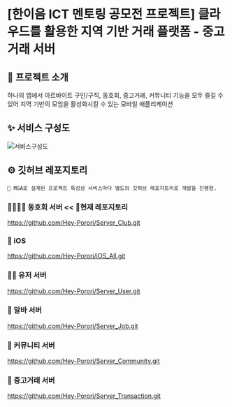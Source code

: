 # [한이음 ICT 멘토링 공모전 프로젝트] 클라우드를 활용한 지역 기반 거래 플랫폼 - 중고거래 서버


## 🎉 프로젝트 소개
하나의 앱에서 아르바이트 구인/구직, 동호회, 중고거래, 커뮤니티 기능을 모두 즐길 수 있어 지역 기반의 모임을 활성화시킬 수 있는 모바일 애플리케이션 


## ✨ 서비스 구성도
![서비스구성도](https://github.com/Hey-Porori/Server_Club/assets/74655780/a17ea815-253d-432d-9075-89306fc57212)


## ⚙ 깃허브 레포지토리
    📢 MSA로 설계된 프로젝트 특성상 서비스마다 별도의 깃허브 레포지토리로 개발을 진행함.
    
### 👨‍👩‍👧‍👧 동호회 서버 << 📌현재 레포지토리
https://github.com/Hey-Porori/Server_Club.git

### 📱 iOS
https://github.com/Hey-Porori/iOS_All.git

### 👩🏻 유저 서버
https://github.com/Hey-Porori/Server_User.git

### 💸 알바 서버
https://github.com/Hey-Porori/Server_Job.git

### 📝 커뮤니티 서버
https://github.com/Hey-Porori/Server_Community.git

### 🛒 중고거래 서버
https://github.com/Hey-Porori/Server_Transaction.git
